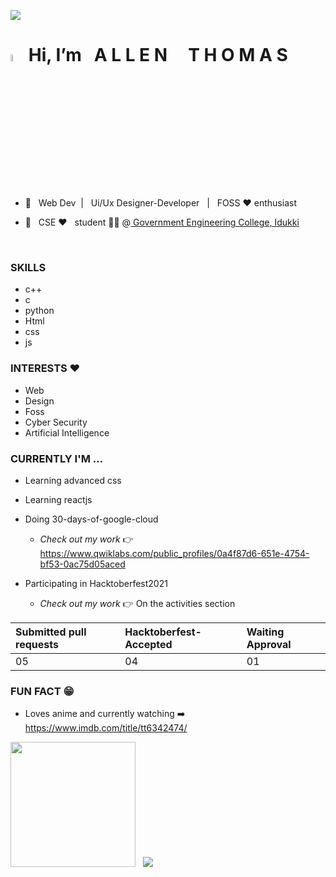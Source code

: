 ![](https://komarev.com/ghpvc/?username=coding-sorcerer-1&style=flat-square)
# <img src="https://camo.githubusercontent.com/35d3d11359a49bf12aebb834cc13fd81b95eff4e/68747470733a2f2f6d656469612e67697068792e636f6d2f6d656469612f6876524a434c467a6361737252346961377a2f67697068792e676966" height="5.4%" width="4.4%"> Hi,  **I’m &nbsp;  A L L E N** &nbsp; &nbsp; **T H O M A S**

- 👀 &nbsp; Web Dev &nbsp;| &nbsp; Ui/Ux Designer-Developer &nbsp; | &nbsp; FOSS :heart: enthusiast

- 🌱 &nbsp; CSE  ❤️ &nbsp; student 🧑‍💻  @<a  href="https://www.gecidukki.ac.in/" > Government Engineering College, Idukki </a>
<br>

### SKILLS
- c++
- c
- python
- Html
- css
- js

### INTERESTS ❤️
- Web
- Design
- Foss
- Cyber Security
- Artificial Intelligence

### CURRENTLY I'M ... 
- Learning advanced css
- Learning reactjs
- Doing 30-days-of-google-cloud

    * _Check out my work_ 👉  https://www.qwiklabs.com/public_profiles/0a4f87d6-651e-4754-bf53-0ac75d05aced
        
- Participating in Hacktoberfest2021 
    * _Check out my work_ 👉  On the activities section 


   
|**Submitted pull requests**|**Hacktoberfest-Accepted**|**Waiting Approval**|
|:---|:---|:---|
|05|04|01|

     

### FUN FACT 😁
- Loves anime and currently watching ➡️ https://www.imdb.com/title/tt6342474/



 <img height="200em" src="https://github-readme-stats-eight-theta.vercel.app/api?username=coding-sorcerer-1&theme=chartreuse-dark&show_icons=true&include_all_commits=true&count_private=true"/> &nbsp; <img src="https://github-readme-stats.vercel.app/api/top-langs/?username=coding-sorcerer-1&theme=chartreuse-dark"/>
 





